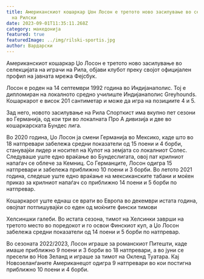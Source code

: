 ```yaml
---
title: Американскиот кошаркар Џон Лосон е третото ново засилување во селекцијата
  на Рилски
date: 2023-09-01T11:35:11.268Z
category: македонија
featured: true
featuredImage: ../img/rilski-sportis.jpg
author: Вардарски
---
```

Американскиот кошаркар Џо Лосон е третото ново засилување во селекцијата на играчи на Рила, објави клубот преку својот официјален профил на јавната мрежа Фејсбук.

Лосон е роден на 14 септември 1992 година во Индијанаполис. Тој е дипломиран на локалното средно училиште Индијанаполис Greyhounds. Кошаркарот е висок 201 сантиметар и може да игра на позициите 4 и 5.

Зад него, новото засилување на Рила Спорткист има вкупно пет сезони во Германија, од кои три во локалната Про А дивизија и две во кошаркарската Бундес лига.

Во 2020 година, Џо Лосон ја смени Германија во Мексико, каде што во 18 натпревари забележа средни показатели од 15 поени и 4 борби, станувајќи лидер и носител на Купот на земјата со локалниот Солес. Следуваше уште едно враќање во Бундеслигата, овој пат крилниот напаѓач се облече за Кемниц. Со Германците, Лосон одигра 15 натпревари и забележа приближно 10 поени и 3 борби. Во летото 2021 година, следеше уште едно враќање на мексиканските табани и моќен приказ за крилниот напаѓач со приближно 14 поени и 5 борби по натпревар.

Кошаркарот уште еднаш се врати во Европа во декември истата година, овојпат потпишувајќи со еден од моќните фински тимови

Хелсиншки галеби. Во истата сезона, тимот на Хелсинки заврши на третото место во поредокот и го освои Финскиот куп, а Џо Лосон забележа средни показатели од 14 поени и 5 борби по натпревар.

Во сезоната 2022/2023, Лосон играше за романскиот Питешти, каде имаше приближно 9 поени и 3 борби во 18 натпревари, а во јуни се пресели во Нов Зеланд и играше за тимот на Окленд Туатара. Кај Новозеланѓаните Американецот одигра 9 натпревари во кои постигна приближно 10 поени и 4 борби.